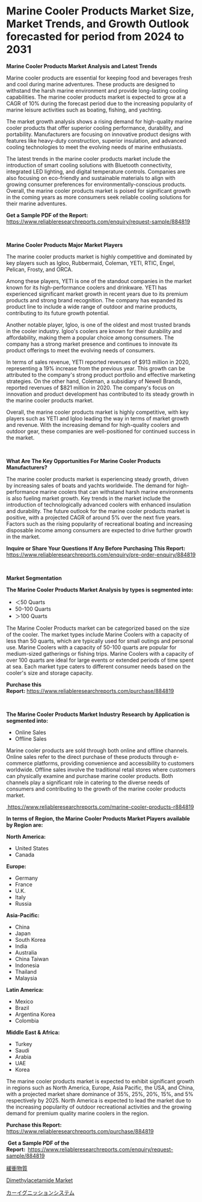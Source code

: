 <p><h1>Marine Cooler Products Market Size, Market Trends, and Growth Outlook forecasted for period from 2024 to 2031</h1></p><p><strong>Marine Cooler Products Market Analysis and Latest Trends</strong></p>
<p><p>Marine cooler products are essential for keeping food and beverages fresh and cool during marine adventures. These products are designed to withstand the harsh marine environment and provide long-lasting cooling capabilities. The marine cooler products market is expected to grow at a CAGR of 10% during the forecast period due to the increasing popularity of marine leisure activities such as boating, fishing, and yachting.</p><p>The market growth analysis shows a rising demand for high-quality marine cooler products that offer superior cooling performance, durability, and portability. Manufacturers are focusing on innovative product designs with features like heavy-duty construction, superior insulation, and advanced cooling technologies to meet the evolving needs of marine enthusiasts.</p><p>The latest trends in the marine cooler products market include the introduction of smart cooling solutions with Bluetooth connectivity, integrated LED lighting, and digital temperature controls. Companies are also focusing on eco-friendly and sustainable materials to align with growing consumer preferences for environmentally-conscious products. Overall, the marine cooler products market is poised for significant growth in the coming years as more consumers seek reliable cooling solutions for their marine adventures.</p></p>
<p><strong>Get a Sample PDF of the Report:&nbsp;</strong> <a href="https://www.reliableresearchreports.com/enquiry/request-sample/884819">https://www.reliableresearchreports.com/enquiry/request-sample/884819</a></p>
<p>&nbsp;</p>
<p><strong>Marine Cooler Products Major Market Players</strong></p>
<p><p>The marine cooler products market is highly competitive and dominated by key players such as Igloo, Rubbermaid, Coleman, YETI, RTIC, Engel, Pelican, Frosty, and ORCA.</p><p>Among these players, YETI is one of the standout companies in the market known for its high-performance coolers and drinkware. YETI has experienced significant market growth in recent years due to its premium products and strong brand recognition. The company has expanded its product line to include a wide range of outdoor and marine products, contributing to its future growth potential.</p><p>Another notable player, Igloo, is one of the oldest and most trusted brands in the cooler industry. Igloo's coolers are known for their durability and affordability, making them a popular choice among consumers. The company has a strong market presence and continues to innovate its product offerings to meet the evolving needs of consumers.</p><p>In terms of sales revenue, YETI reported revenues of $913 million in 2020, representing a 19% increase from the previous year. This growth can be attributed to the company's strong product portfolio and effective marketing strategies. On the other hand, Coleman, a subsidiary of Newell Brands, reported revenues of $821 million in 2020. The company's focus on innovation and product development has contributed to its steady growth in the marine cooler products market.</p><p>Overall, the marine cooler products market is highly competitive, with key players such as YETI and Igloo leading the way in terms of market growth and revenue. With the increasing demand for high-quality coolers and outdoor gear, these companies are well-positioned for continued success in the market.</p></p>
<p>&nbsp;</p>
<p><strong>What Are The Key Opportunities For Marine Cooler Products Manufacturers?</strong></p>
<p><p>The marine cooler products market is experiencing steady growth, driven by increasing sales of boats and yachts worldwide. The demand for high-performance marine coolers that can withstand harsh marine environments is also fueling market growth. Key trends in the market include the introduction of technologically advanced coolers with enhanced insulation and durability. The future outlook for the marine cooler products market is positive, with a projected CAGR of around 5% over the next five years. Factors such as the rising popularity of recreational boating and increasing disposable income among consumers are expected to drive further growth in the market.</p></p>
<p><strong>Inquire or Share Your Questions If Any Before Purchasing This Report:</strong> <a href="https://www.reliableresearchreports.com/enquiry/pre-order-enquiry/884819">https://www.reliableresearchreports.com/enquiry/pre-order-enquiry/884819</a></p>
<p>&nbsp;</p>
<p><strong>Market Segmentation</strong></p>
<p><strong>The Marine Cooler Products Market Analysis by types is segmented into:</strong></p>
<p><ul><li>＜50 Quarts</li><li>50-100 Quarts</li><li>＞100 Quarts</li></ul></p>
<p><p>The Marine Cooler Products market can be categorized based on the size of the cooler. The market types include Marine Coolers with a capacity of less than 50 quarts, which are typically used for small outings and personal use. Marine Coolers with a capacity of 50-100 quarts are popular for medium-sized gatherings or fishing trips. Marine Coolers with a capacity of over 100 quarts are ideal for large events or extended periods of time spent at sea. Each market type caters to different consumer needs based on the cooler's size and storage capacity.</p></p>
<p><strong>Purchase this Report:&nbsp;</strong><a href="https://www.reliableresearchreports.com/purchase/884819">https://www.reliableresearchreports.com/purchase/884819</a></p>
<p>&nbsp;</p>
<p><strong>The Marine Cooler Products Market Industry Research by Application is segmented into:</strong></p>
<p><ul><li>Online Sales</li><li>Offline Sales</li></ul></p>
<p><p>Marine cooler products are sold through both online and offline channels. Online sales refer to the direct purchase of these products through e-commerce platforms, providing convenience and accessibility to customers worldwide. Offline sales involve the traditional retail stores where customers can physically examine and purchase marine cooler products. Both channels play a significant role in catering to the diverse needs of consumers and contributing to the growth of the marine cooler products market.</p></p>
<p><a href="https://www.reliableresearchreports.com/marine-cooler-products-r884819">&nbsp;https://www.reliableresearchreports.com/marine-cooler-products-r884819</a></p>
<p><strong>In terms of Region, the Marine Cooler Products Market Players available by Region are:</strong></p>
<p>
    <p> <strong> North America: </strong>
        <ul>
            <li>United States</li>
            <li>Canada</li>
        </ul>
        </p> 
    <p> <strong> Europe: </strong>
        <ul>
            <li>Germany</li>
            <li>France</li>
            <li>U.K.</li>
            <li>Italy</li>
            <li>Russia</li>
        </ul>
        </p> 
    <p> <strong> Asia-Pacific: </strong>
        <ul>
            <li>China</li>
            <li>Japan</li>
            <li>South Korea</li>
            <li>India</li>
            <li>Australia</li>
            <li>China Taiwan</li>
            <li>Indonesia</li>
            <li>Thailand</li>
            <li>Malaysia</li>
        </ul>
        </p> 
    <p> <strong> Latin America: </strong>
        <ul>
            <li>Mexico</li>
            <li>Brazil</li>
            <li>Argentina Korea</li>
            <li>Colombia</li>
        </ul>
        </p> 
    <p> <strong> Middle East & Africa: </strong>
        <ul>
            <li>Turkey</li>
            <li>Saudi</li>
            <li>Arabia</li>
            <li>UAE</li>
            <li>Korea</li>
        </ul>
    </p>
    </p>
<p><p>The marine cooler products market is expected to exhibit significant growth in regions such as North America, Europe, Asia Pacific, the USA, and China, with a projected market share dominance of 35%, 25%, 20%, 15%, and 5% respectively by 2025. North America is expected to lead the market due to the increasing popularity of outdoor recreational activities and the growing demand for premium quality marine coolers in the region.</p></p>
<p><strong>Purchase this Report: </strong><a href="https://www.reliableresearchreports.com/purchase/884819">https://www.reliableresearchreports.com/purchase/884819</a></p>
<p>&nbsp;<strong>Get a Sample PDF of the Report:&nbsp;&nbsp;</strong><a href="https://www.reliableresearchreports.com/enquiry/request-sample/884819">https://www.reliableresearchreports.com/enquiry/request-sample/884819</a></p>
<p><strong></strong></p>
<p><p><a href="https://medium.com/@alfaro.etbn_52903/%E7%B7%A9%E8%A1%9D%E7%89%A9%E8%B3%AA%E5%B8%82%E5%A0%B4%E3%81%AE%E3%83%88%E3%83%AC%E3%83%B3%E3%83%89%E3%81%A8%E5%B8%82%E5%A0%B4%E5%88%86%E6%9E%90%E3%81%AF-2024%E5%B9%B4%E3%81%8B%E3%82%892031%E5%B9%B4%E3%81%BE%E3%81%A7%E3%81%AE%E6%9C%9F%E9%96%93%E3%81%AB%E4%BA%88%E6%B8%AC%E3%81%95%E3%82%8C%E3%81%A6%E3%81%84%E3%81%BE%E3%81%99-aec70a726273">緩衝物質</a></p><p><a href="https://issuu.com/reportprime-2/docs/dimethylacetamide-market-size-2030.pptx">Dimethylacetamide Market</a></p><p><a href="https://medium.com/@bertramveum2023/%E8%87%AA%E5%8B%95%E8%BB%8A%E7%82%B9%E7%81%AB%E3%82%B7%E3%82%B9%E3%83%86%E3%83%A0%E5%B8%82%E5%A0%B4-2031%E5%B9%B4%E3%81%BE%E3%81%A7%E3%81%AE%E5%8B%95%E5%90%91-%E4%BA%88%E6%B8%AC-%E7%AB%B6%E4%BA%89%E5%88%86%E6%9E%90-a7136cd54b0e">カーイグニッションシステム</a></p></p>